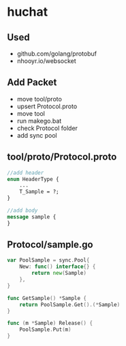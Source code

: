 # huchat

Used
-------------
* github.com/golang/protobuf
* nhooyr.io/websocket

Add Packet 
-------------
* move tool/proto
* upsert Protocol.proto
* move tool
* run makego.bat
* check Protocol folder
* add sync pool

## tool/proto/Protocol.proto
~~~proto
//add header
enum HeaderType {
    ...
    T_Sample = ?;
}

//add body
message sample {
}
~~~


## Protocol/sample.go
~~~go
var PoolSample = sync.Pool{
	New: func() interface{} {
		return new(Sample)
	},
}

func GetSample() *Sample {
	return PoolSample.Get().(*Sample)
}

func (m *Sample) Release() {
	PoolSample.Put(m)
}
~~~